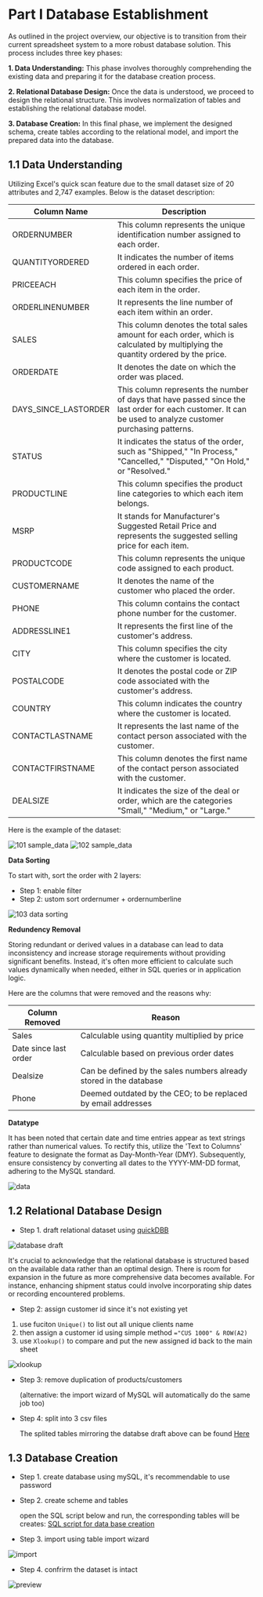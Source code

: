 # Part I Database Establishment

As outlined in the project overview, our objective is to transition from their current spreadsheet system to a more robust database solution. This process includes three key phases:

**1. Data Understanding:** This phase involves thoroughly comprehending the existing data and preparing it for the database creation process.

**2. Relational Database Design:**
   Once the data is understood, we proceed to design the relational structure. This involves normalization of tables and establishing the relational database model.

**3. Database Creation:**
   In this final phase, we implement the designed schema, create tables according to the relational model, and import the prepared data into the database.

## 1.1 Data Understanding

Utilizing Excel's quick scan feature due to the small dataset size of 20 attributes and 2,747 examples. Below is the dataset description:

| Column Name          | Description                                                                                                                         |
|----------------------|-------------------------------------------------------------------------------------------------------------------------------------|
| ORDERNUMBER          | This column represents the unique identification number assigned to each order.                                                   |
| QUANTITYORDERED      | It indicates the number of items ordered in each order.                                                                            |
| PRICEEACH            | This column specifies the price of each item in the order.                                                                         |
| ORDERLINENUMBER      | It represents the line number of each item within an order.                                                                        |
| SALES                | This column denotes the total sales amount for each order, which is calculated by multiplying the quantity ordered by the price.  |
| ORDERDATE            | It denotes the date on which the order was placed.                                                                                 |
| DAYS_SINCE_LASTORDER| This column represents the number of days that have passed since the last order for each customer. It can be used to analyze customer purchasing patterns. | 
| STATUS               | It indicates the status of the order, such as "Shipped," "In Process," "Cancelled," "Disputed," "On Hold," or "Resolved."         |
| PRODUCTLINE          | This column specifies the product line categories to which each item belongs.                                                       |
| MSRP                 | It stands for Manufacturer's Suggested Retail Price and represents the suggested selling price for each item.                      |
| PRODUCTCODE          | This column represents the unique code assigned to each product.                                                                   |
| CUSTOMERNAME         | It denotes the name of the customer who placed the order.                                                                          |
| PHONE                | This column contains the contact phone number for the customer.                                                                    |
| ADDRESSLINE1         | It represents the first line of the customer's address.                                                                            |
| CITY                 | This column specifies the city where the customer is located.                                                                      |
| POSTALCODE           | It denotes the postal code or ZIP code associated with the customer's address.                                                     |
| COUNTRY              | This column indicates the country where the customer is located.                                                                   |
| CONTACTLASTNAME      | It represents the last name of the contact person associated with the customer.                                                    |
| CONTACTFIRSTNAME     | This column denotes the first name of the contact person associated with the customer.                                              |
| DEALSIZE             | It indicates the size of the deal or order, which are the categories "Small," "Medium," or "Large."                                |

Here is the example of the dataset:

![101 sample_data](images/101_sample_data.png)
![102 sample_data](images/102_sample_data.png)


**Data Sorting**

To start with, sort the order with 2 layers:

* Step 1: enable filter 
* Step 2: ustom sort ordernumer + ordernumberline 

![103 data sorting](images/103_data_sorting.png)

**Redundency Removal**

Storing redundant or derived values in a database can lead to data inconsistency and increase storage requirements without providing significant benefits. Instead, it's often more efficient to calculate such values dynamically when needed, either in SQL queries or in application logic.

Here are the columns that were removed and the reasons why:

| Column Removed        | Reason                                                                                              |
|-----------------------|-----------------------------------------------------------------------------------------------------|
| Sales                 | Calculable using quantity multiplied by price                                                      |
| Date since last order | Calculable based on previous order dates                                                           |
| Dealsize              | Can be defined by the sales numbers already stored in the database                                  |
| Phone                 | Deemed outdated by the CEO; to be replaced by email addresses                                       |

**Datatype** 

It has been noted that certain date and time entries appear as text strings rather than numerical values. To rectify this, utilize the 'Text to Columns' feature to designate the format as Day-Month-Year (DMY). 
Subsequently, ensure consistency by converting all dates to the YYYY-MM-DD format, adhering to the MySQL standard.

![data](images/104_date_handling.png)



## 1.2 Relational Database Design

* Step 1. draft relational dataset using [quickDBB](https://www.quickdatabasediagrams.com/)

![database draft](images/database_draft.png)

It's crucial to acknowledge that the relational database is structured based on the available data rather than an optimal design. There is room for expansion in the future as more comprehensive data becomes available. For instance, enhancing shipment status could involve incorporating ship dates or recording encountered problems.

* Step 2: assign customer id since it's not existing yet

1. use fuciton ```Unique()``` to list out all unique clients name
2. then assign a customer id using simple method  ```="CUS 1000" & ROW(A2)```
3. use ```Xlookup()``` to compare and put the new assigned id back to the main sheet
   
![xlookup](images/106_xlookup.png)

* Step 3: remove duplication of products/customers

   (alternative: the import wizard of MySQL will automatically do the same job too)

* Step 4: split into 3 csv files

  The splited tables mirroring the databse draft above can be found [Here](dataset/) 


## 1.3 Database Creation

* Step 1. create database using mySQL, it's recommendable to use password 

* Step 2. create scheme and tables

  open the SQL script below and run, the corresponding tables will be creates:
   [SQL script for data base creation](SQL%20script/database_creation_auto.sql)

* Step 3. import using table import wizard

![import](images/107_import_wizard.png)

* Step 4. confrirm the dataset is intact

![preview](images/108_preview.png)





